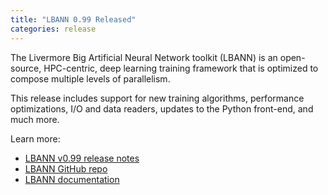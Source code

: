 ```yaml
---
title: "LBANN 0.99 Released"
categories: release
---
```


The Livermore Big Artificial Neural Network toolkit (LBANN) is an open-source, HPC-centric, deep learning training framework that is optimized to compose multiple levels of parallelism.

This release includes support for new training algorithms, performance optimizations, I/O and data readers, updates to the Python front-end, and much more.

Learn more:

- [LBANN v0.99 release notes](https://github.com/LLNL/lbann/releases/tag/v0.99)
- [LBANN GitHub repo](https://github.com/LLNL/lbann)
- [LBANN documentation](https://github.com/LLNL/lbann/tree/develop/docs)
